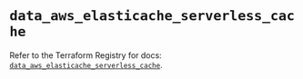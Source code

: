 # `data_aws_elasticache_serverless_cache`

Refer to the Terraform Registry for docs: [`data_aws_elasticache_serverless_cache`](https://registry.terraform.io/providers/hashicorp/aws/6.3.0/docs/data-sources/elasticache_serverless_cache).
